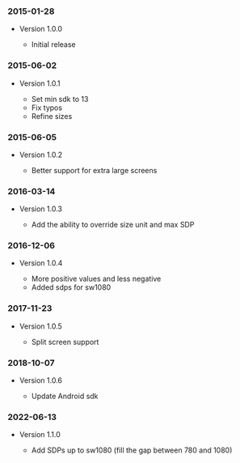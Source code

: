### 2015-01-28

* Version 1.0.0

  * Initial release

### 2015-06-02

* Version 1.0.1

  * Set min sdk to 13
  * Fix typos
  * Refine sizes

### 2015-06-05

* Version 1.0.2

  * Better support for extra large screens

### 2016-03-14

* Version 1.0.3

  * Add the ability to override size unit and max SDP

### 2016-12-06

* Version 1.0.4

  * More positive values and less negative
  * Added sdps for sw1080

### 2017-11-23

* Version 1.0.5

  * Split screen support

### 2018-10-07

* Version 1.0.6

  * Update Android sdk

### 2022-06-13

* Version 1.1.0

  * Add SDPs up to sw1080 (fill the gap between 780 and 1080)
